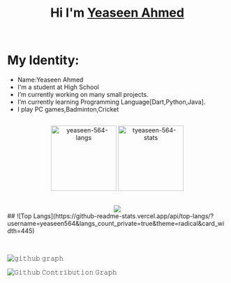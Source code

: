 

##


<h1 align="center">Hi I'm <a href="https://github.com/yeaseen-564">Yeaseen Ahmed<a></h1>
<Br>
<h1>My Identity:</h1>
  
- Name:Yeaseen Ahmed
- I'm a student at High School
- I’m currently working on many small  projects.
- I’m currently learning Programming Language[Dart,Python,Java].
- I play PC games,Badminton,Cricket


##
<div align="center">
<img height="150em" src="https://github-readme-stats.vercel.app/api/top-langs/?username=yeaseen-564&layout=compact&show_icon=true&theme=algolia" alt="yeaseen-564-langs"/>
<img height="150em" src="https://github-readme-stats.vercel.app/api/?username=yeaseen-564&layout=compact&show_icon=true&theme=algolia" alt="tyeaseen-564-stats"/>
</div>

##
<div align="center">
  <img src="http://github-readme-streak-stats.herokuapp.com?user=yeaseen-564&theme=algolia&background=0d1117&hide_border=true" />

</div>
  ##
  ![Top Langs](https://github-readme-stats.vercel.app/api/top-langs/?username=yeaseen564&langs_count_private=true&theme=radical&card_width=445)<br><br>



##
![𝚐𝚒𝚝𝚑𝚞𝚋 𝚐𝚛𝚊𝚙𝚑](https://activity-graph.herokuapp.com/graph?username=yeaseen-564&theme=react-dark&hide_border=true&area=true)

<!-- Don't Run Contribution Graph(Generate Snake) Action on your default Branch-->
![𝙶𝚒𝚝𝚑𝚞𝚋 𝙲𝚘𝚗𝚝𝚛𝚒𝚋𝚞𝚝𝚒𝚘𝚗 𝙶𝚛𝚊𝚙𝚑](https://github.com/yeaseen-564/yeaseen-564/blob/main/github-contribution-grid-snake.svg)
<!-- Don't Run Contribution Graph(Generate Snake) Action on your default Branch -->
<br/>

